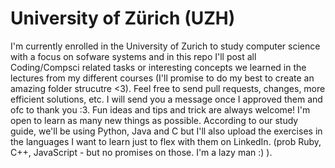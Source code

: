 # University of Zürich (UZH)

I'm currently enrolled in the University of Zurich to study computer science with a focus on sofware systems and in this repo I'll post all Coding/Compsci related tasks or interesting concepts we learned in the lectures from my different courses (I'll promise to do my best to create an amazing folder strucutre <3).
Feel free to send pull requests, changes, more efficient solutions, etc. I will send you a message once I approved them and ofc to thank you :3.
Fun ideas and tips and trick are always welcome! I'm open to learn as many new things as possible. According to our study guide, we'll be using Python, Java and C but I'll also upload the exercises in the languages I want to learn just to flex with them on LinkedIn. (prob Ruby, C++, JavaScript - but no promises on those. I'm a lazy man :) ).
